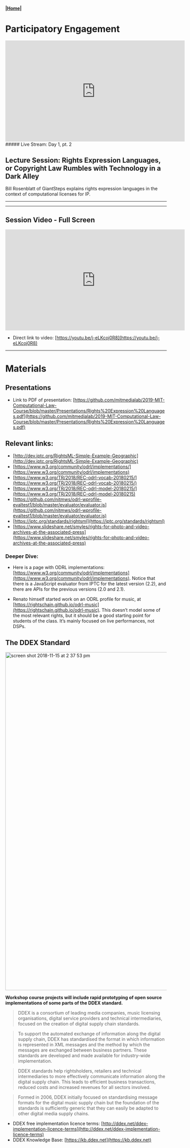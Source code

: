 #### |[Home](https://mitmedialab.github.io/2019-MIT-Computational-Law-Course)|

# Participatory Engagement 

<iframe width="560" height="315" src="https://www.youtube.com/embed/8L-4_RPeUgY" frameborder="0" allow="accelerometer; autoplay; encrypted-media; gyroscope; picture-in-picture" allowfullscreen></iframe>
##### Live Stream: Day 1, pt. 2

## Lecture Session: Rights Expression Languages, or Copyright Law Rumbles with Technology in a Dark Alley
        
Bill Rosenblatt of GiantSteps explains rights expression languages in the context of computational licenses for IP.

----------

<script type="text/javascript">
        (function(p,i,g,e,o,n,s){p[o]=p[o]||function(){(p[o].q=p[o].q||[]).push(arguments)},
            n=i.createElement(g),s=i.getElementsByTagName(g)[0];n.async=1;n.src=e;
            s.parentNode.insertBefore(n,s);})
            (window,document,'script','https://static.pigeonhole.at/widget/pigeon-widget.js','phl');
        phl("create", {
            width: "320px",
            height: "568px",
            passcode: "LAWMIT",
            className: "pigeonhole-iframe",
            sessionId: 189827, 
        });
    </script>
<div class="pigeonhole-iframe"></div>


--------
        
## Session Video - Full Screen
        
<iframe width="560" height="315" src="https://www.youtube.com/embed/j-eLKcoj0R8" frameborder="0" allow="accelerometer; autoplay; encrypted-media; gyroscope; picture-in-picture" allowfullscreen></iframe>

* Direct link to video: [https://youtu.be/j-eLKcoj0R8](https://youtu.be/j-eLKcoj0R8)

---------

# Materials

## Presentations

* Link to PDF of presentation: [https://github.com/mitmedialab/2019-MIT-Computational-Law-Course/blob/master/Presentations/Rights%20Expression%20Languages.pdf](https://github.com/mitmedialab/2019-MIT-Computational-Law-Course/blob/master/Presentations/Rights%20Expression%20Languages.pdf)


## Relevant links:

* [http://dev.iptc.org/RightsML-Simple-Example-Geographic](http://dev.iptc.org/RightsML-Simple-Example-Geographic)
* [https://www.w3.org/community/odrl/implementations/](https://www.w3.org/community/odrl/implementations)
* [https://www.w3.org/TR/2018/REC-odrl-vocab-20180215/](https://www.w3.org/TR/2018/REC-odrl-vocab-20180215/)
* [https://www.w3.org/TR/2018/REC-odrl-model-20180215/](https://www.w3.org/TR/2018/REC-odrl-model-20180215)
* [https://github.com/nitmws/odrl-wprofile-evaltest1/blob/master/evaluator/evaluator.js](https://github.com/nitmws/odrl-wprofile-evaltest1/blob/master/evaluator/evaluator.js)
* [https://iptc.org/standards/rightsml](https://iptc.org/standards/rightsml)
* [https://www.slideshare.net/smyles/rights-for-photo-and-video-archives-at-the-associated-press](https://www.slideshare.net/smyles/rights-for-photo-and-video-archives-at-the-associated-press)

### Deeper Dive:

* Here is a page with ODRL implementations: [https://www.w3.org/community/odrl/implementations](https://www.w3.org/community/odrl/implementations). Notice that there is a JavaScript evaluator from IPTC for the latest version (2.2), and there are APIs for the previous versions (2.0 and 2.1).

* Renato himself started work on an ODRL profile for music, at [https://rightschain.github.io/odrl-music](https://rightschain.github.io/odrl-music). This doesn’t model some of the most relevant rights, but it should be a good starting point for students of the class.  It’s mainly focused on live performances, not DSPs.

## The DDEX Standard

<img width="1054" alt="screen shot 2018-11-15 at 2 37 53 pm" src="https://user-images.githubusercontent.com/2357755/48577032-165a3c00-e8e4-11e8-83d5-1fcb3100dd9f.png">

**Workshop course projects will include rapid prototyping of open source implementations of some parts of the DDEX standard.**

> DDEX is a consortium of leading media companies, music licensing organisations, digital service providers and technical intermediaries, focused on the creation of digital supply chain standards.

> To support the automated exchange of information along the digital supply chain, DDEX has standardised the format in which information is represented in XML messages and the method by which the messages are exchanged between business partners. These standards are developed and made available for industry-wide implementation.

> DDEX standards help rightsholders, retailers and technical intermediaries to more effectively communicate information along the digital supply chain. This leads to efficient business transactions, reduced costs and increased revenues for all sectors involved.

> Formed in 2006, DDEX initially focused on standardising message formats for the digital music supply chain but the foundation of the standards is sufficiently generic that they can easily be adapted to other digital media supply chains.

* DDEX free implementation licence terms: [http://ddex.net/ddex-implementation-licence-terms](http://ddex.net/ddex-implementation-licence-terms)
* DDEX Knowledge Base: [https://kb.ddex.net](https://kb.ddex.net)
